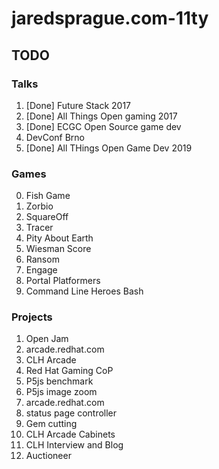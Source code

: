 # jaredsprague.com-11ty

## TODO

### Talks

1. [Done] Future Stack 2017
2. [Done] All Things Open gaming 2017
3. [Done] ECGC Open Source game dev
4. DevConf Brno
5. [Done] All THings Open Game Dev 2019

### Games

0. Fish Game
1. Zorbio
2. SquareOff
3. Tracer
4. Pity About Earth
5. Wiesman Score
6. Ransom
7. Engage
8. Portal Platformers
9. Command Line Heroes Bash

### Projects

1. Open Jam
2. arcade.redhat.com
3. CLH Arcade
4. Red Hat Gaming CoP
1. P5js benchmark
2. P5js image zoom
3. arcade.redhat.com
4. status page controller
5. Gem cutting
6. CLH Arcade Cabinets
7. CLH Interview and Blog
8. Auctioneer



